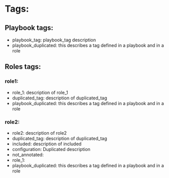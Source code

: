 # Tags:
## Playbook tags:
* playbook_tag: playbook_tag description
* playbook_duplicated: this describes a tag defined in a playbook and in a role

## Roles tags:
### role1:
* role_1: description of role_1
* duplicated_tag: description of duplicated_tag
* playbook_duplicated: this describes a tag defined in a playbook and in a role

### role2:
* role2: description of role2
* duplicated_tag: description of duplicated_tag
* included: description of included
* configuration: Duplicated description
* not_annotated: 
* role_1: 
* playbook_duplicated: this describes a tag defined in a playbook and in a role

